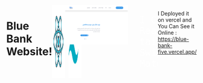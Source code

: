 <div style="display: flex; flex-direction: col;">
  <h1>
  Blue Bank Website!
</h1>
<br />
<div style=" display: flex; gap: 10px; ">
  <img src="public/icons8-react-js-100.png" alt="react" />
  <img src="public/icons8-tailwindcss-96.png" alt="react" />
</div>
<br />
<a href="https://blue-bank-od0buwb0v-ali-farokhs-projects.vercel.app/">
  <img src="public/d797b458-1a68-41af-a637-00567ee4414e.png" alt="blue bank" />
</a>

<pre style="font-size: 25px ; color: white;">
  I Created This project using :
  Reactjs 
  tailwindcss
  Swiper js
  Material UI
</pre>

I Deployed it on vercel and You Can See it Online :  https://blue-bank-five.vercel.app/

</div>
